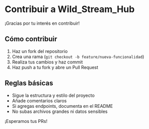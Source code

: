 # Contribuir a Wild_Stream_Hub

¡Gracias por tu interés en contribuir!

## Cómo contribuir

1. Haz un fork del repositorio
2. Crea una rama (`git checkout -b feature/nueva-funcionalidad`)
3. Realiza tus cambios y haz commit
4. Haz push a tu fork y abre un Pull Request

## Reglas básicas
- Sigue la estructura y estilo del proyecto
- Añade comentarios claros
- Si agregas endpoints, documenta en el README
- No subas archivos grandes ni datos sensibles

¡Esperamos tus PRs!

